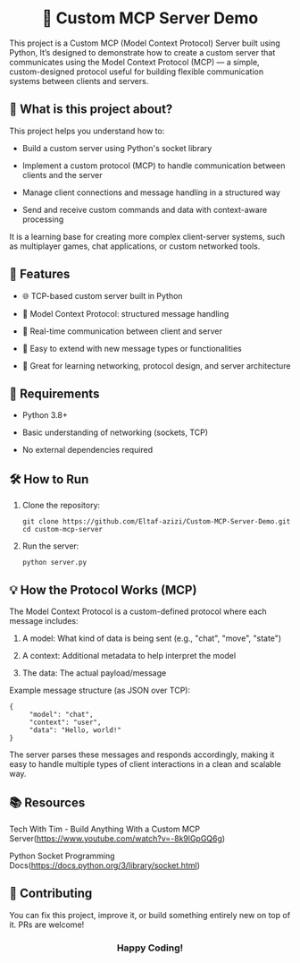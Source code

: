 <h1 align="center">🧠 Custom MCP Server Demo</h1>

This project is a Custom MCP (Model Context Protocol) Server built using Python, It’s designed to demonstrate how to create a custom server that communicates using the Model Context Protocol (MCP) — a simple, custom-designed protocol useful for building flexible communication systems between clients and servers.


## 📌 What is this project about?
This project helps you understand how to:

 - Build a custom server using Python's socket library

 - Implement a custom protocol (MCP) to handle communication between clients and the server

 - Manage client connections and message handling in a structured way

 - Send and receive custom commands and data with context-aware processing

It is a learning base for creating more complex client-server systems, such as multiplayer games, chat applications, or custom networked tools.

## 🚀 Features

 - 🌐 TCP-based custom server built in Python

 - 🔄 Model Context Protocol: structured message handling

 - 📡 Real-time communication between client and server

 - 🧩 Easy to extend with new message types or functionalities

 - 🧪 Great for learning networking, protocol design, and server architecture


## 🔧 Requirements

 - Python 3.8+

 - Basic understanding of networking (sockets, TCP)

 - No external dependencies required


## 🛠 How to Run

1. Clone the repository:

       git clone https://github.com/Eltaf-azizi/Custom-MCP-Server-Demo.git
       cd custom-mcp-server
   
3. Run the server:

       python server.py


## 💡 How the Protocol Works (MCP)

The Model Context Protocol is a custom-defined protocol where each message includes:

1. A model: What kind of data is being sent (e.g., "chat", "move", "state")

2. A context: Additional metadata to help interpret the model

3. The data: The actual payload/message

Example message structure (as JSON over TCP):

    {
         "model": "chat",
         "context": "user",
         "data": "Hello, world!"
    }
The server parses these messages and responds accordingly, making it easy to handle multiple types of client interactions in a clean and scalable way.


## 📚 Resources

Tech With Tim - Build Anything With a Custom MCP Server(https://www.youtube.com/watch?v=-8k9lGpGQ6g)

Python Socket Programming Docs(https://docs.python.org/3/library/socket.html)

## 🤝 Contributing
You can fix this project, improve it, or build something entirely new on top of it. PRs are welcome!

<h3 align="center">Happy Coding!</h3>


